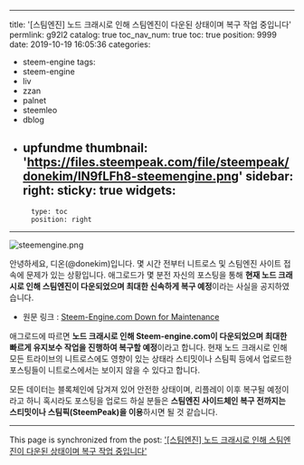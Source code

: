 
---
title: '[스팀엔진] 노드 크래시로 인해 스팀엔진이 다운된 상태이며 복구 작업 중입니다'
permlink: g92l2
catalog: true
toc_nav_num: true
toc: true
position: 9999
date: 2019-10-19 16:05:36
categories:
- steem-engine
tags:
- steem-engine
- liv
- zzan
- palnet
- steemleo
- dblog
- upfundme
thumbnail: 'https://files.steempeak.com/file/steempeak/donekim/lN9fLFh8-steemengine.png'
sidebar:
    right:
        sticky: true
widgets:
    -
        type: toc
        position: right
---


![steemengine.png](https://files.steempeak.com/file/steempeak/donekim/lN9fLFh8-steemengine.png)

안녕하세요, 디온(@donekim)입니다. 몇 시간 전부터 니트로스 및 스팀엔진 사이트 접속에 문제가 있는 상황입니다. 애그로드가 몇 분전 자신의 포스팅을 통해 **현재 노드 크래시로 인해 스팀엔진이 다운되었으며 최대한 신속하게 복구 예정**이라는 사실을 공지하였습니다.

- 원문 링크 : [Steem-Engine.com Down for Maintenance](https://steempeak.com/steem-engine/@aggroed/steem-engine-com-down-for-maintenance)

애그로드에 따르면 **노드 크래시로 인해 Steem-engine.com이 다운되었으며 최대한 빠르게 유지보수 작업을 진행하여 복구할 예정**이라고 합니다. 현재 노드 크래시로 인해 모든 트라이브의 니트로스에도 영향이 있는 상태라 스티밋이나 스팀픽 등에서 업로드한 포스팅들이 니트로스에서는 보이지 않을 수 있다고 합니다.

모든 데이터는 블록체인에 담겨져 있어 안전한 상태이며, 리플레이 이후 복구될 예정이라고 하니 혹시라도 포스팅을 업로드 하실 분들은 **스팀엔진 사이드체인 복구 전까지는 스티밋이나 스팀픽(SteemPeak)을 이용**하시면 될 것 같습니다.


- - -

This page is synchronized from the post: ['[스팀엔진] 노드 크래시로 인해 스팀엔진이 다운된 상태이며 복구 작업 중입니다'](https://steemit.com/@donekim/g92l2)
